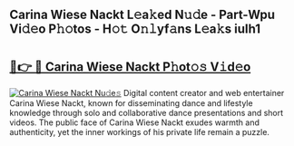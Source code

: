 ## Carina Wiese Nackt L𝚎a𝚔ed N𝚞𝚍e - Part-Wpu Vi𝚍𝚎o P𝚑𝚘tos - H𝚘𝚝 O𝚗𝚕yf𝚊ns L𝚎a𝚔s iuIh1

# <h2><a href="http://kfbdkq.oniu.top/?m=Carina+Wiese+Nackt">🔗👉 🔴 Carina Wiese Nackt P𝚑ot𝚘𝚜 V𝚒d𝚎o</a></h2>

[![Carina Wiese Nackt Nu𝚍e𝚜](https://i.imgur.com/0qMVB7G.gif)](http://kfbdkq.oniu.top/?m=Carina+Wiese+Nackt)
Digital content creator and web entertainer Carina Wiese Nackt, known for disseminating dance and lifestyle knowledge through solo and collaborative dance presentations and short videos. The public face of Carina Wiese Nackt exudes warmth and authenticity, yet the inner workings of his private life remain a puzzle.  
